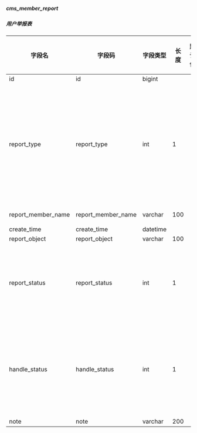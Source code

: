 
##### cms_member_report
##### 用户举报表
|字段名|字段码|字段类型|长度|默认值|字段描述|是否主键|
|----|----|----|----|----|----|----|
|id|id|bigint|||||
|report_type|report_type|int|1||举报类型：0->商品评价；1->话题内容；2->用户评论||
|report_member_name|report_member_name|varchar|100||举报人||
|create_time|create_time|datetime|||||
|report_object|report_object|varchar|100||||
|report_status|report_status|int|1||举报状态：0->未处理；1->已处理||
|handle_status|handle_status|int|1||处理结果：0->无效；1->有效；2->恶意||
|note|note|varchar|200||||
